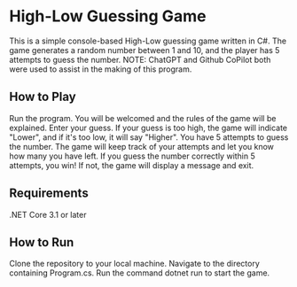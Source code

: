 # High-Low Guessing Game
This is a simple console-based High-Low guessing game written in C#. The game generates a random number between 1 and 10, and the player has 5 attempts to guess the number.
NOTE: ChatGPT and Github CoPilot both were used to assist in the making of this program. 

## How to Play
Run the program. You will be welcomed and the rules of the game will be explained.
Enter your guess. If your guess is too high, the game will indicate "Lower", and if it's too low, it will say "Higher".
You have 5 attempts to guess the number. The game will keep track of your attempts and let you know how many you have left.
If you guess the number correctly within 5 attempts, you win! If not, the game will display a message and exit.
## Requirements
.NET Core 3.1 or later
## How to Run
Clone the repository to your local machine.
Navigate to the directory containing Program.cs.
Run the command dotnet run to start the game.
